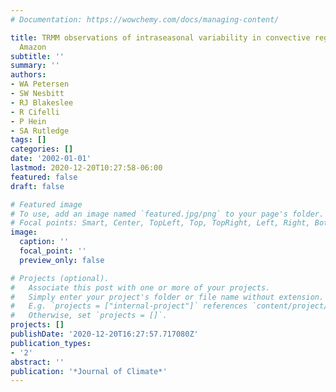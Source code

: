 ```yaml
---
# Documentation: https://wowchemy.com/docs/managing-content/

title: TRMM observations of intraseasonal variability in convective regimes over the
  Amazon
subtitle: ''
summary: ''
authors:
- WA Petersen
- SW Nesbitt
- RJ Blakeslee
- R Cifelli
- P Hein
- SA Rutledge
tags: []
categories: []
date: '2002-01-01'
lastmod: 2020-12-20T10:27:58-06:00
featured: false
draft: false

# Featured image
# To use, add an image named `featured.jpg/png` to your page's folder.
# Focal points: Smart, Center, TopLeft, Top, TopRight, Left, Right, BottomLeft, Bottom, BottomRight.
image:
  caption: ''
  focal_point: ''
  preview_only: false

# Projects (optional).
#   Associate this post with one or more of your projects.
#   Simply enter your project's folder or file name without extension.
#   E.g. `projects = ["internal-project"]` references `content/project/deep-learning/index.md`.
#   Otherwise, set `projects = []`.
projects: []
publishDate: '2020-12-20T16:27:57.717080Z'
publication_types:
- '2'
abstract: ''
publication: '*Journal of Climate*'
---
```


